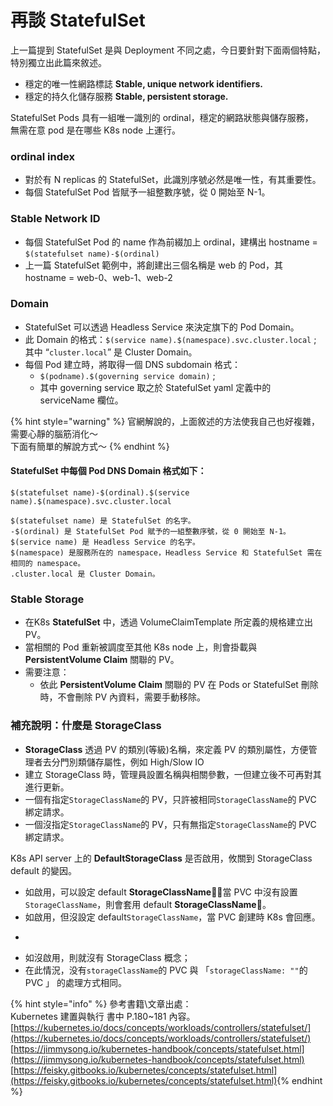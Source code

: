# 再談 StatefulSet

上一篇提到 StatefulSet 是與 Deployment 不同之處，今日要針對下面兩個特點，特別獨立出此篇來敘述。

* 穩定的唯一性網路標誌 **Stable, unique network identifiers.**
* 穩定的持久化儲存服務 **Stable, persistent storage.**

StatefulSet Pods 具有一組唯一識別的 ordinal，穩定的網路狀態與儲存服務，  
無需在意 pod 是在哪些 K8s node 上運行。

### ordinal index

* 對於有 N replicas 的 StatefulSet，此識別序號必然是唯一性，有其重要性。
* 每個 StatefulSet Pod 皆賦予一組整數序號，從 0 開始至 N-1。

### Stable Network ID

* 每個 StatefulSet Pod 的 name 作為前綴加上 ordinal，建構出 hostname = `$(statefulset name)-$(ordinal)`
* 上一篇 StatefulSet 範例中，將創建出三個名稱是 web 的 Pod，其 hostname = web-0、web-1、web-2

### Domain

* StatefulSet 可以透過 Headless Service 來決定旗下的 Pod Domain。
* 此 Domain 的格式：`$(service name).$(namespace).svc.cluster.local` ; 其中 “`cluster.local`” 是 Cluster Domain。
* 每個 Pod 建立時，將取得一個 DNS subdomain 格式：
  * `$(podname).$(governing service domain)` ;
  * 其中 governing service 取之於 StatefulSet yaml 定義中的 serviceName 欄位。

{% hint style="warning" %}
官網解說的，上面敘述的方法使我自己也好複雜，需要心靜的腦筋消化～  
下面有簡單的解說方式～
{% endhint %}

#### StatefulSet 中每個 Pod DNS Domain 格式如下：

`$(statefulset name)-$(ordinal).$(service name).$(namespace).svc.cluster.local`

```text
$(statefulset name) 是 StatefulSet 的名字。
-$(ordinal) 是 StatefulSet Pod 賦予的一組整數序號，從 0 開始至 N-1。
$(service name) 是 Headless Service 的名字。
$(namespace) 是服務所在的 namespace，Headless Service 和 StatefulSet 需在相同的 namespace。
.cluster.local 是 Cluster Domain。
```

### Stable Storage

* 在K8s **StatefulSet** 中，透過 VolumeClaimTemplate 所定義的規格建立出 PV。
* 當相關的 Pod 重新被調度至其他 K8s node 上，則會掛載與 **PersistentVolume Claim** 關聯的 PV。
* 需要注意：
  * 依此 **PersistentVolume Claim** 關聯的 PV 在 Pods or StatefulSet 刪除時，不會刪除 PV 內資料，需要手動移除。

### 補充說明：什麼是 StorageClass

* **StorageClass** 透過 PV 的類別\(等級\)名稱，來定義 PV 的類別屬性，方便管理者去分門別類儲存屬性，例如 High/Slow IO
* 建立 StorageClass 時，管理員設置名稱與相關參數，一但建立後不可再對其進行更新。
* 一個有指定`StorageClassName`的 PV，只許被相同`StorageClassName`的 PVC 綁定請求。
* 一個沒指定`StorageClassName`的 PV，只有無指定`StorageClassName`的 PVC 綁定請求。

K8s API server 上的 **DefaultStorageClass** 是否啟用，攸關到 StorageClass default 的變因。

* 如啟用，可以設定 default **StorageClassName**，當 PVC 中沒有設置`StorageClassName`，則會套用 default **StorageClassName**。
* 如啟用，但沒設定 default`StorageClassName`，當 PVC 創建時 K8s 會回應。
* ~~~~~~~~~~~~~~~~~~~~~~~~~~~~~~~~~~~~~~~~~~~~~~~~~~~~~~~~~~
* 如沒啟用，則就沒有 StorageClass 概念；
* 在此情況，没有`storageClassName`的 PVC 與 「`storageClassName: ""`的 PVC 」 的處理方式相同。

{% hint style="info" %}
參考書籍\文章出處：   
Kubernetes 建置與執行 書中 P.180~181 內容。 [https://kubernetes.io/docs/concepts/workloads/controllers/statefulset/](https://kubernetes.io/docs/concepts/workloads/controllers/statefulset/) [https://jimmysong.io/kubernetes-handbook/concepts/statefulset.html](https://jimmysong.io/kubernetes-handbook/concepts/statefulset.html) [https://feisky.gitbooks.io/kubernetes/concepts/statefulset.html](https://feisky.gitbooks.io/kubernetes/concepts/statefulset.html)​
{% endhint %}



